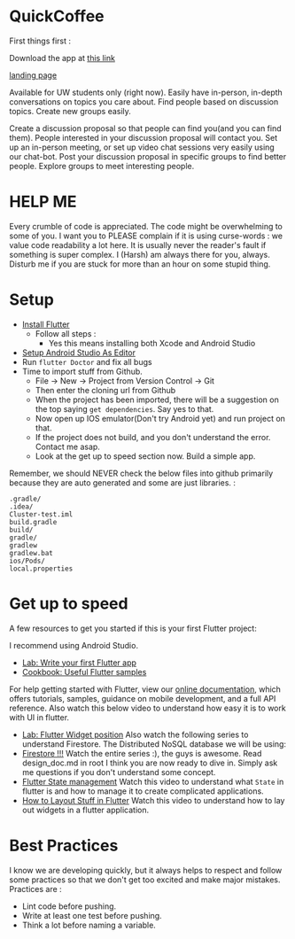 # QuickCoffee

First things first :

Download the app at [this link](https://apps.apple.com/bm/app/quickcoffee/id1473773572?fbclid=IwAR2wVjpWUgG6cYsAxXocVAO4wsDIAsG5YNLS-r-gFsCdU23vtfLWBKNg-qc)

[landing page](https://harshv5.wixsite.com/kluzter)

Available for UW students only (right now). 
Easily have in-person, in-depth conversations on topics you care about. Find people based on discussion topics. Create new groups easily.

Create a discussion proposal so that people can find you(and you can find them). People interested in your discussion proposal will contact you. Set up an in-person meeting, or set up video chat sessions very easily using our chat-bot. Post your discussion proposal in specific groups to find better people. Explore groups to meet interesting people.

# HELP ME
Every crumble of code is appreciated.
The code might be overwhelming to some of you. I want you to PLEASE complain if it is using curse-words : we value code readability a lot here. It is usually never the reader's fault if something is super complex.
I (Harsh) am always there for you, always. Disturb me if you are stuck for more than an hour on some stupid thing.

# Setup

- [Install Flutter](https://flutter.dev/docs/get-started/install)
    - Follow all steps :
        - Yes this means installing both Xcode and Android Studio
- [Setup Android Studio As Editor](https://flutter.dev/docs/get-started/editor)
- Run `flutter Doctor` and fix all bugs
- Time to import stuff from Github.
    - File -> New -> Project from Version Control -> Git
    - Then enter the cloning url from Github
    - When the project has been imported, there will be a suggestion on the top
    saying `get dependencies`. Say yes to that. 
    - Now open up IOS emulator(Don't try Android yet) and run project on that.
    - If the project does not build, and you don't understand the error. Contact me asap.
    - Look at the get up to speed section now. Build a simple app.
    

    
Remember, we should NEVER check the below files into github primarily because 
they are auto generated and some are just libraries. : 
```
.gradle/
.idea/
Cluster-test.iml
build.gradle
build/
gradle/
gradlew
gradlew.bat
ios/Pods/
local.properties
```

# Get up to speed
A few resources to get you started if this is your first Flutter project:

I recommend using Android Studio. 
- [Lab: Write your first Flutter app](https://flutter.dev/docs/get-started/codelab)
- [Cookbook: Useful Flutter samples](https://flutter.dev/docs/cookbook)

For help getting started with Flutter, view our 
[online documentation](https://flutter.dev/docs), which offers tutorials, 
samples, guidance on mobile development, and a full API reference.
Also watch this below video to understand how easy it is to work with UI in flutter.
- [Lab: Flutter Widget position](https://fireship.io/lessons/flutter-widget-positioning-guide/)
Also watch the following series to understand Firestore. The Distributed NoSQL database
we will be using:
- [Firestore !!!](https://www.youtube.com/watch?v=v_hR4K4auoQ&t=22s)
Watch the entire series :), the guys is awesome.
Read design_doc.md in root
I think you are now ready to dive in. Simply ask me questions if you don't understand some
concept.
- [Flutter State management](https://www.youtube.com/watch?v=3tm-R7ymwhc)
Watch this video to understand what `State` in flutter is and how to manage it to create complicated applications.
- [How to Layout Stuff in Flutter](https://www.youtube.com/watch?v=u0e2L5yoxFI)
Watch this video to understand how to lay out widgets in a flutter application.


# Best Practices
I know we are developing quickly, but it always helps to respect and follow some practices
so that we don't get too excited and make major mistakes. Practices are : 
- Lint code before pushing.
- Write at least one test before pushing.
- Think a lot before naming a variable.